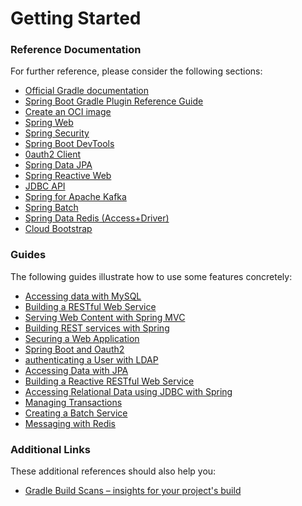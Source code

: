 # Getting Started

### Reference Documentation
For further reference, please consider the following sections:

* [Official Gradle documentation](https://docs.gradle.org)
* [Spring Boot Gradle Plugin Reference Guide](https://docs.spring.io/spring-boot/docs/3.2.0/gradle-plugin/reference/html/)
* [Create an OCI image](https://docs.spring.io/spring-boot/docs/3.2.0/gradle-plugin/reference/html/#build-image)
* [Spring Web](https://docs.spring.io/spring-boot/docs/3.2.0/reference/htmlsingle/index.html#web)
* [Spring Security](https://docs.spring.io/spring-boot/docs/3.2.0/reference/htmlsingle/index.html#web.security)
* [Spring Boot DevTools](https://docs.spring.io/spring-boot/docs/3.2.0/reference/htmlsingle/index.html#using.devtools)
* [0auth2 Client](https://docs.spring.io/spring-boot/docs/3.2.0/reference/htmlsingle/index.html#web.security.oauth2.client)
* [Spring Data JPA](https://docs.spring.io/spring-boot/docs/3.2.0/reference/htmlsingle/index.html#data.sql.jpa-and-spring-data)
* [Spring Reactive Web](https://docs.spring.io/spring-boot/docs/3.2.0/reference/htmlsingle/index.html#web.reactive)
* [JDBC API](https://docs.spring.io/spring-boot/docs/3.2.0/reference/htmlsingle/index.html#data.sql)
* [Spring for Apache Kafka](https://docs.spring.io/spring-boot/docs/3.2.0/reference/htmlsingle/index.html#messaging.kafka)
* [Spring Batch](https://docs.spring.io/spring-boot/docs/3.2.0/reference/htmlsingle/index.html#howto.batch)
* [Spring Data Redis (Access+Driver)](https://docs.spring.io/spring-boot/docs/3.2.0/reference/htmlsingle/index.html#data.nosql.redis)
* [Cloud Bootstrap](https://docs.spring.io/spring-cloud-commons/docs/current/reference/html/)

### Guides
The following guides illustrate how to use some features concretely:

* [Accessing data with MySQL](https://spring.io/guides/gs/accessing-data-mysql/)
* [Building a RESTful Web Service](https://spring.io/guides/gs/rest-service/)
* [Serving Web Content with Spring MVC](https://spring.io/guides/gs/serving-web-content/)
* [Building REST services with Spring](https://spring.io/guides/tutorials/rest/)
* [Securing a Web Application](https://spring.io/guides/gs/securing-web/)
* [Spring Boot and Oauth2](https://spring.io/guides/tutorials/spring-boot-oauth2/)
* [authenticating a User with LDAP](https://spring.io/guides/gs/authenticating-ldap/)
* [Accessing Data with JPA](https://spring.io/guides/gs/accessing-data-jpa/)
* [Building a Reactive RESTful Web Service](https://spring.io/guides/gs/reactive-rest-service/)
* [Accessing Relational Data using JDBC with Spring](https://spring.io/guides/gs/relational-data-access/)
* [Managing Transactions](https://spring.io/guides/gs/managing-transactions/)
* [Creating a Batch Service](https://spring.io/guides/gs/batch-processing/)
* [Messaging with Redis](https://spring.io/guides/gs/messaging-redis/)

### Additional Links
These additional references should also help you:

* [Gradle Build Scans – insights for your project's build](https://scans.gradle.com#gradle)

